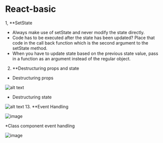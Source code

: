 # React-basic

1, **SetState
* Always make use of setState and never modify the state directly.
* Code has to be executed after the state has been updated? Place that code in the call back function which is the second argument to the setState method.
* When you have to update state based on the previous state value, pass in a function as an argument instead of the regular object.

2. **Destructuring props and state
* Destructuring props
 
![alt text](https://github.com/Quynh-2302/React-basic/assets/85424168/d2467c6e-8ca6-40fb-8219-f26a3317003e)
* Destructuring state
  
![alt text](https://github.com/Quynh-2302/React-basic/assets/85424168/c3d88458-4a91-4f15-8b90-80d316c573a6)
13. **Event Handling

![image](https://github.com/Quynh-2302/React-basic/assets/85424168/afb24328-d305-4aa8-b754-ae111fcbb482)

*Class component event handling

![image](https://github.com/Quynh-2302/React-basic/assets/85424168/33087110-44f6-451a-bc31-20aa0967cd2d)

